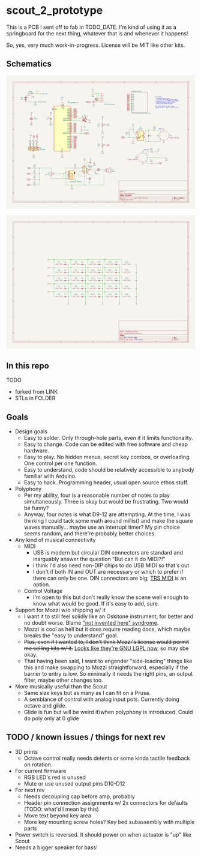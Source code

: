 # scout_2_prototype

This is a PCB I sent off to fab in TODO_DATE. I'm kind of using it as a springboard for the next thing, whatever that is and whenever it happens!

So, yes, very much work-in-progress. License will be MIT like other kits.

## Schematics

![scout_2_prototype-schematic](/kicad/scout_2_prototype-schematic.svg)

![scout_2_prototype-keyboard_matrix-schematic](/kicad/scout_2_prototype-keyboard_matrix-schematic.svg)

## In this repo

TODO

- forked from LINK
- STLs in FOLDER

## Goals

- Design goals
  - Easy to solder. Only through-hole parts, even if it limits functionality.
  - Easy to change. Code can be edited with free software and cheap hardware.
  - Easy to play. No hidden menus, secret key combos, or overloading. One control per one function.
  - Easy to understand, code should be relatively accessible to anybody familiar with Arduino.
  - Easy to hack. Programming header, usual open source ethos stuff.
- Polyphony
  - Per my ability, four is a reasonable number of notes to play simultaneously. Three is okay but would be frustrating. Two would be funny?
  - Anyway, four notes is what D9-12 are attempting. At the time, I was thinking I could tack some math around millis() and make the square waves manually... maybe use an interrupt timer? My pin choice seems random, and there're probably better choices.
- Any kind of musical connectivity
  - MIDI
    - USB is modern but circular DIN connectors are standard and inarguably answer the question "But can it do MIDI?!"
    - I think I'd also need non-DIP chips to do USB MIDI so that's out
    - I don't if both IN and OUT are necessary or which to prefer if there can only be one. DIN connectors are big; [TRS MIDI](https://minimidi.world/) is an option.
  - Control Voltage
    - I'm open to this but don't really know the scene well enough to know what would be good. If it's easy to add, sure.
- Support for Mozzi w/o shipping w/ it
  - I want it to still feel solidly like an Oskitone instrument, for better and no doubt worse. Blame ["not invented here" syndrome](https://en.wikipedia.org/wiki/Not_invented_here).
  - Mozzi is cool as hell but it does require reading docs, which maybe breaks the "easy to understand" goal.
  - <del>Plus, even if I wanted to, I don't think Mozzi's license would permit me selling kits w/ it.</del> [Looks like they're GNU LGPL now](https://github.com/sensorium/Mozzi/pull/240), so may sbe okay.
  - That having been said, I want to engender "side-loading" things like this and make swapping to Mozzi straightforward, especially if the barrier to entry is low. So minimally it needs the right pins, an output filter, maybe other changes too.
- More musically useful than the Scout
  - Same size keys but as many as I can fit on a Prusa.
  - A semblance of control with analog input pots. Currently doing octave and glide.
  - Glide is fun but will be weird if/when polyphony is introduced. Could do poly only at 0 glide

## TODO / known issues / things for next rev

- 3D prints
  - Octave control really needs detents or some kinda tactile feedback on rotation.
- For current firmware
  - RGB LED's red is unused
  - Mute or use unused output pins D10-D12
- For next rev
  - Needs decoupling cap before amp, probably
  - Header pin connection assignments w/ 2x connectors for defaults (TODO: what'd I mean by this)
  - Move text beyond key area
  - More key mounting screw holes? Key bed subassembly with multiple parts
- Power switch is reversed. It should power on when actuator is "up" like Scout
- Needs a bigger speaker for bass!
